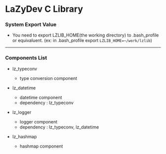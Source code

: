# LaZyDev C Library


### System Export Value
* You need to export LZLIB_HOME(the working directory) to .bash_profile or equivaluent.
  (ex: in .bash_profile export
  `LZLIB_HOME=~/work/lzlib`)
---------------------------------------------------------------------------------------
### Components List

* lz_typeconv
  - type conversion component

* lz_datetime
  - datetime component
  - dependency : lz_typeconv

* lz_logger
  - logger component
  - dependency : lz_typeconv, lz_datetime

* lz_hashmap
  - hashmap component
